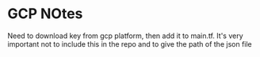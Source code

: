 # GCP NOtes

Need to download key from gcp platform, then add it to main.tf. It's very important not to include this in the repo and to give the path of the json file
